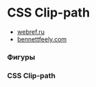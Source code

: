 # CSS Clip-path

- [webref.ru](https://webref.ru/layout/shapes-polygon)
- [bennettfeely.com](https://bennettfeely.com/clippy/)


<!-- xxxxxxxxxxxxxxxxxxxxxxxxxxxxxxxxxxxxxxxxxxxxxxxxxxxxxxx -->
### Фигуры
<!-- xxxxxxxxxxxxxxxxxxxxxxxxxxxxxxxxxxxxxxxxxxxxxxxxxxxxxxx -->

<!-- .............. START ......................... -->
<v-two grow>
<template v-slot:first>

```css
div {
	width: 300px;
	height: 300px;
	clip-path: polygon(50% 0%, 100% 100%, 0 100%);
}
```
</template>
<template v-slot:last>
<img src="../@img/clip-path/polygon1.png" width="200px">
</template>
</v-two>
<!-- ............... END .......................... -->


<!-- xxxxxxxxxxxxxxxxxxxxxxxxxxxxxxxxxxxxxxxxxxxxxxxxxxxxxxx -->
### CSS Clip-path
<!-- xxxxxxxxxxxxxxxxxxxxxxxxxxxxxxxxxxxxxxxxxxxxxxxxxxxxxxx -->

<v-iframe
	height="350"
	src="https://codepen.io/it-school58/embed/gOgJpYr?height=265&theme-id=default&default-tab=css,result"
/>
